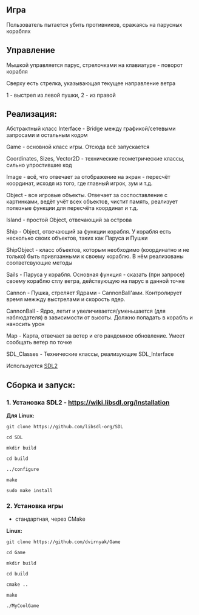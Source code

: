 

## **Игра**
Пользователь пытается убить противников, сражаясь на парусных кораблях

## Управление

Мышкой управляется парус, стрелочками на клавиатуре - поворот корабля

Сверху есть стрелка, указывающая текущее направление ветра

1 - выстрел из левой пушки, 2 - из правой

## Реализация:

Абстрактный класс Interface - Bridge между графикой/сетевыми запросами и остальным кодом

Game - основной класс игры. Отсюда всё запускается

Coordinates, Sizes, Vector2D - технические геометрические классы, сильно упростившие код

Image - всё, что отвечает за отображение на экран - пересчёт координат, исходя из того, где главный игрок, зум и т.д.

Object - все игровые объекты. Отвечает за соспоставление с картинками, ведёт учёт всех объектов, чистит память, реализует полезные функции для пересчёта координат и т.д.

Island - простой Object, отвечающий за острова

Ship - Object, отвечающий за функции корабля. У корабля есть несколько своих объектов, таких как Паруса и Пушки

ShipObject - класс объектов, которым необходимо (координатно и не только) быть привязанными к своему кораблю. В нём реализованы соответсвующие методы

Sails - Паруса у корабля. Основная функция - сказать (при запросе) своему кораблю стлу ветра, действующую на парус в данной точке

Cannon - Пушка, стреляет Ядрами - CannonBall'ами. Контролирует время межжду выстрелами и скорость ядер.

CannonBall - Ядро, летит и увеличивается/уменьшается (для наблюдателя) в зависимости от высоты. Должно попадать в корабль и наносить урон

Map - Карта, отвечает за ветер и его рандомное обновление. Умеет сообщать ветер по точке

SDL_Classes - Технические классы, реализующие SDL_Interface


Используется [SDL2](https://wiki.libsdl.org/)

## **Сборка и запуск:**

### 1. Установка SDL2 - https://wiki.libsdl.org/Installation


**Для Linux:**

`git clone https://github.com/libsdl-org/SDL`

`cd SDL`

`mkdir build`

`cd build`

`../configure`

`make`

`sudo make install`


### 2. Установка игры 
- стандартная, через CMake

**Linux:**

`git clone https://github.com/dvirnyak/Game`

`cd Game`

`mkdir build`

`cd build`

`cmake ..`

`make`

`./MyCoolGame`


